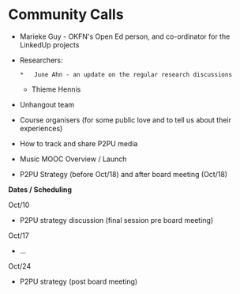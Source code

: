 # Community Calls

*   Marieke Guy - OKFN's Open Ed person, and co-ordinator for the LinkedUp projects 
*   Researchers: 

        *   June Ahn - an update on the regular research discussions 
    *   Thieme Hennis 

*   Unhangout team 
*   Course organisers (for some public love and to tell us about their experiences)

*   How to track and share P2PU media
*   Music MOOC Overview / Launch
*   P2PU Strategy (before Oct/18) and after board meeting (Oct/18)

**Dates / Scheduling**

Oct/10

*   P2PU strategy discussion (final session pre board meeting)

Oct/17

*   ...

Oct/24

*   P2PU strategy (post board meeting)